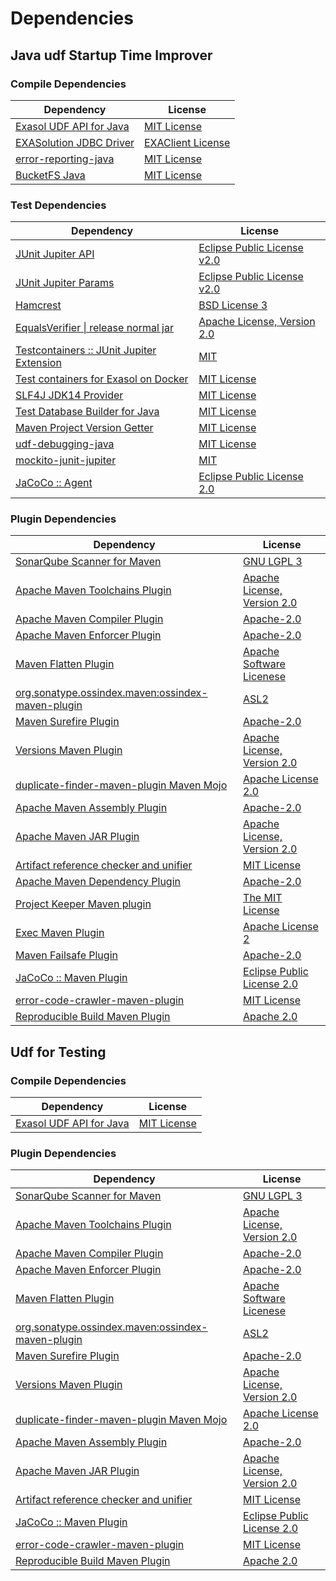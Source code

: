 <!-- @formatter:off -->
# Dependencies

## Java udf Startup Time Improver

### Compile Dependencies

| Dependency                   | License                |
| ---------------------------- | ---------------------- |
| [Exasol UDF API for Java][0] | [MIT License][1]       |
| [EXASolution JDBC Driver][2] | [EXAClient License][3] |
| [error-reporting-java][4]    | [MIT License][5]       |
| [BucketFS Java][6]           | [MIT License][7]       |

### Test Dependencies

| Dependency                                      | License                           |
| ----------------------------------------------- | --------------------------------- |
| [JUnit Jupiter API][8]                          | [Eclipse Public License v2.0][9]  |
| [JUnit Jupiter Params][8]                       | [Eclipse Public License v2.0][9]  |
| [Hamcrest][10]                                  | [BSD License 3][11]               |
| [EqualsVerifier \| release normal jar][12]      | [Apache License, Version 2.0][13] |
| [Testcontainers :: JUnit Jupiter Extension][14] | [MIT][15]                         |
| [Test containers for Exasol on Docker][16]      | [MIT License][17]                 |
| [SLF4J JDK14 Provider][18]                      | [MIT License][19]                 |
| [Test Database Builder for Java][20]            | [MIT License][21]                 |
| [Maven Project Version Getter][22]              | [MIT License][23]                 |
| [udf-debugging-java][24]                        | [MIT License][25]                 |
| [mockito-junit-jupiter][26]                     | [MIT][27]                         |
| [JaCoCo :: Agent][28]                           | [Eclipse Public License 2.0][29]  |

### Plugin Dependencies

| Dependency                                              | License                           |
| ------------------------------------------------------- | --------------------------------- |
| [SonarQube Scanner for Maven][30]                       | [GNU LGPL 3][31]                  |
| [Apache Maven Toolchains Plugin][32]                    | [Apache License, Version 2.0][13] |
| [Apache Maven Compiler Plugin][33]                      | [Apache-2.0][13]                  |
| [Apache Maven Enforcer Plugin][34]                      | [Apache-2.0][13]                  |
| [Maven Flatten Plugin][35]                              | [Apache Software Licenese][13]    |
| [org.sonatype.ossindex.maven:ossindex-maven-plugin][36] | [ASL2][37]                        |
| [Maven Surefire Plugin][38]                             | [Apache-2.0][13]                  |
| [Versions Maven Plugin][39]                             | [Apache License, Version 2.0][13] |
| [duplicate-finder-maven-plugin Maven Mojo][40]          | [Apache License 2.0][41]          |
| [Apache Maven Assembly Plugin][42]                      | [Apache-2.0][13]                  |
| [Apache Maven JAR Plugin][43]                           | [Apache License, Version 2.0][13] |
| [Artifact reference checker and unifier][44]            | [MIT License][45]                 |
| [Apache Maven Dependency Plugin][46]                    | [Apache-2.0][13]                  |
| [Project Keeper Maven plugin][47]                       | [The MIT License][48]             |
| [Exec Maven Plugin][49]                                 | [Apache License 2][13]            |
| [Maven Failsafe Plugin][50]                             | [Apache-2.0][13]                  |
| [JaCoCo :: Maven Plugin][51]                            | [Eclipse Public License 2.0][29]  |
| [error-code-crawler-maven-plugin][52]                   | [MIT License][53]                 |
| [Reproducible Build Maven Plugin][54]                   | [Apache 2.0][37]                  |

## Udf for Testing

### Compile Dependencies

| Dependency                   | License          |
| ---------------------------- | ---------------- |
| [Exasol UDF API for Java][0] | [MIT License][1] |

### Plugin Dependencies

| Dependency                                              | License                           |
| ------------------------------------------------------- | --------------------------------- |
| [SonarQube Scanner for Maven][30]                       | [GNU LGPL 3][31]                  |
| [Apache Maven Toolchains Plugin][32]                    | [Apache License, Version 2.0][13] |
| [Apache Maven Compiler Plugin][33]                      | [Apache-2.0][13]                  |
| [Apache Maven Enforcer Plugin][34]                      | [Apache-2.0][13]                  |
| [Maven Flatten Plugin][35]                              | [Apache Software Licenese][13]    |
| [org.sonatype.ossindex.maven:ossindex-maven-plugin][36] | [ASL2][37]                        |
| [Maven Surefire Plugin][38]                             | [Apache-2.0][13]                  |
| [Versions Maven Plugin][39]                             | [Apache License, Version 2.0][13] |
| [duplicate-finder-maven-plugin Maven Mojo][40]          | [Apache License 2.0][41]          |
| [Apache Maven Assembly Plugin][42]                      | [Apache-2.0][13]                  |
| [Apache Maven JAR Plugin][43]                           | [Apache License, Version 2.0][13] |
| [Artifact reference checker and unifier][44]            | [MIT License][45]                 |
| [JaCoCo :: Maven Plugin][51]                            | [Eclipse Public License 2.0][29]  |
| [error-code-crawler-maven-plugin][52]                   | [MIT License][53]                 |
| [Reproducible Build Maven Plugin][54]                   | [Apache 2.0][37]                  |

[0]: https://github.com/exasol/udf-api-java/
[1]: https://github.com/exasol/udf-api-java/blob/main/LICENSE
[2]: http://www.exasol.com
[3]: https://repo1.maven.org/maven2/com/exasol/exasol-jdbc/7.1.20/exasol-jdbc-7.1.20-license.txt
[4]: https://github.com/exasol/error-reporting-java/
[5]: https://github.com/exasol/error-reporting-java/blob/main/LICENSE
[6]: https://github.com/exasol/bucketfs-java/
[7]: https://github.com/exasol/bucketfs-java/blob/main/LICENSE
[8]: https://junit.org/junit5/
[9]: https://www.eclipse.org/legal/epl-v20.html
[10]: http://hamcrest.org/JavaHamcrest/
[11]: http://opensource.org/licenses/BSD-3-Clause
[12]: https://www.jqno.nl/equalsverifier
[13]: https://www.apache.org/licenses/LICENSE-2.0.txt
[14]: https://java.testcontainers.org
[15]: http://opensource.org/licenses/MIT
[16]: https://github.com/exasol/exasol-testcontainers/
[17]: https://github.com/exasol/exasol-testcontainers/blob/main/LICENSE
[18]: http://www.slf4j.org
[19]: http://www.opensource.org/licenses/mit-license.php
[20]: https://github.com/exasol/test-db-builder-java/
[21]: https://github.com/exasol/test-db-builder-java/blob/main/LICENSE
[22]: https://github.com/exasol/maven-project-version-getter/
[23]: https://github.com/exasol/maven-project-version-getter/blob/main/LICENSE
[24]: https://github.com/exasol/udf-debugging-java/
[25]: https://github.com/exasol/udf-debugging-java/blob/main/LICENSE
[26]: https://github.com/mockito/mockito
[27]: https://opensource.org/licenses/MIT
[28]: https://www.eclemma.org/jacoco/index.html
[29]: https://www.eclipse.org/legal/epl-2.0/
[30]: http://sonarsource.github.io/sonar-scanner-maven/
[31]: http://www.gnu.org/licenses/lgpl.txt
[32]: https://maven.apache.org/plugins/maven-toolchains-plugin/
[33]: https://maven.apache.org/plugins/maven-compiler-plugin/
[34]: https://maven.apache.org/enforcer/maven-enforcer-plugin/
[35]: https://www.mojohaus.org/flatten-maven-plugin/
[36]: https://sonatype.github.io/ossindex-maven/maven-plugin/
[37]: http://www.apache.org/licenses/LICENSE-2.0.txt
[38]: https://maven.apache.org/surefire/maven-surefire-plugin/
[39]: https://www.mojohaus.org/versions/versions-maven-plugin/
[40]: https://basepom.github.io/duplicate-finder-maven-plugin
[41]: http://www.apache.org/licenses/LICENSE-2.0.html
[42]: https://maven.apache.org/plugins/maven-assembly-plugin/
[43]: https://maven.apache.org/plugins/maven-jar-plugin/
[44]: https://github.com/exasol/artifact-reference-checker-maven-plugin/
[45]: https://github.com/exasol/artifact-reference-checker-maven-plugin/blob/main/LICENSE
[46]: https://maven.apache.org/plugins/maven-dependency-plugin/
[47]: https://github.com/exasol/project-keeper/
[48]: https://github.com/exasol/project-keeper/blob/main/LICENSE
[49]: https://www.mojohaus.org/exec-maven-plugin
[50]: https://maven.apache.org/surefire/maven-failsafe-plugin/
[51]: https://www.jacoco.org/jacoco/trunk/doc/maven.html
[52]: https://github.com/exasol/error-code-crawler-maven-plugin/
[53]: https://github.com/exasol/error-code-crawler-maven-plugin/blob/main/LICENSE
[54]: http://zlika.github.io/reproducible-build-maven-plugin

